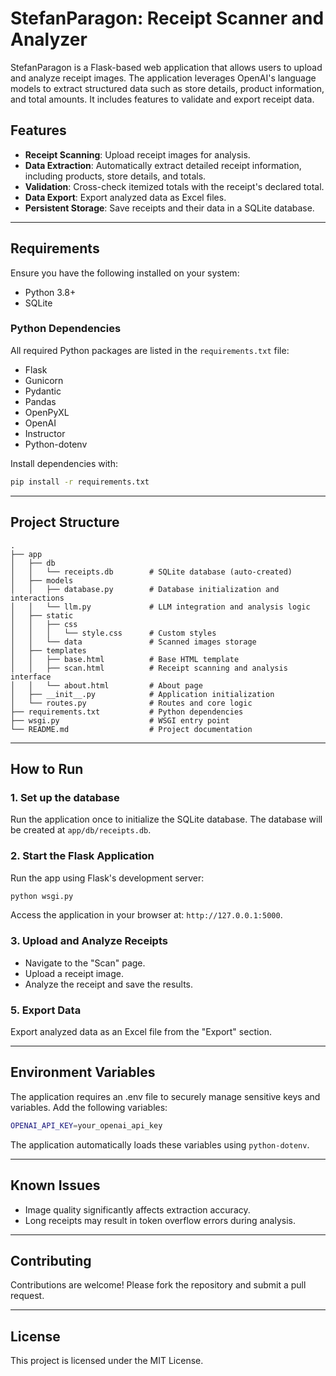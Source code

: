 
# StefanParagon: Receipt Scanner and Analyzer

StefanParagon is a Flask-based web application that allows users to upload and analyze receipt images. The application leverages OpenAI's language models to extract structured data such as store details, product information, and total amounts. It includes features to validate and export receipt data.

## Features
- **Receipt Scanning**: Upload receipt images for analysis.
- **Data Extraction**: Automatically extract detailed receipt information, including products, store details, and totals.
- **Validation**: Cross-check itemized totals with the receipt's declared total.
- **Data Export**: Export analyzed data as Excel files.
- **Persistent Storage**: Save receipts and their data in a SQLite database.

---

## Requirements
Ensure you have the following installed on your system:
- Python 3.8+
- SQLite

### Python Dependencies
All required Python packages are listed in the `requirements.txt` file:
- Flask
- Gunicorn
- Pydantic
- Pandas
- OpenPyXL
- OpenAI
- Instructor
- Python-dotenv

Install dependencies with:

```bash
pip install -r requirements.txt
```

---

## Project Structure
```
.
├── app
│   ├── db
│   │   └── receipts.db        # SQLite database (auto-created)
│   ├── models
│   │   ├── database.py        # Database initialization and interactions
│   │   └── llm.py             # LLM integration and analysis logic
│   ├── static
│   │   ├── css
│   │   │   └── style.css      # Custom styles
│   │   └── data			   # Scanned images storage
│   ├── templates
│   │   ├── base.html          # Base HTML template
│   │   ├── scan.html          # Receipt scanning and analysis interface
│   │   └── about.html         # About page
│   ├── __init__.py            # Application initialization
│   └── routes.py              # Routes and core logic
├── requirements.txt           # Python dependencies
├── wsgi.py                    # WSGI entry point
└── README.md                  # Project documentation
```

---

## How to Run

### 1. Set up the database
Run the application once to initialize the SQLite database. The database will be created at `app/db/receipts.db`.

### 2. Start the Flask Application
Run the app using Flask's development server:

```bash
python wsgi.py
```

Access the application in your browser at: `http://127.0.0.1:5000`.

### 3. Upload and Analyze Receipts
- Navigate to the "Scan" page.
- Upload a receipt image.
- Analyze the receipt and save the results.

### 5. Export Data
Export analyzed data as an Excel file from the "Export" section.

---

## Environment Variables
The application requires an .env file to securely manage sensitive keys and variables. Add the following variables:

```bash
OPENAI_API_KEY=your_openai_api_key
```

The application automatically loads these variables using `python-dotenv`.

---

## Known Issues
- Image quality significantly affects extraction accuracy.
- Long receipts may result in token overflow errors during analysis.

---

## Contributing
Contributions are welcome! Please fork the repository and submit a pull request.

---

## License
This project is licensed under the MIT License.
